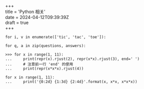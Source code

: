 +++  
title = 'Python 相关'  
date = 2024-04-12T09:39:39Z  
draft = true  
+++
```
for i, v in enumerate(['tic', 'tac', 'toe']):

for q, a in zip(questions, answers):

>>> for x in range(1, 11):
...     print(repr(x).rjust(2), repr(x*x).rjust(3), end=' ')
...     # 注意前一行 'end' 的使用
...     print(repr(x*x*x).rjust(4))

for x in range(1, 11):
...     print('{0:2d} {1:3d} {2:4d}'.format(x, x*x, x*x*x))

```